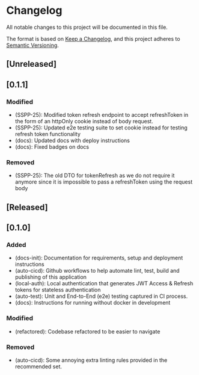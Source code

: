 # Changelog

All notable changes to this project will be documented in this file.

The format is based on [Keep a Changelog](https://keepachangelog.com/en/1.0.0/),
and this project adheres to [Semantic Versioning](https://semver.org/spec/v2.0.0.html).

## [Unreleased]

## [0.1.1]

### Modified

- (SSPP-25): Modified token refresh endpoint to accept refreshToken in the form of an httpOnly cookie instead of body request.
- (SSPP-25): Updated e2e testing suite to set cookie instead for testing refresh token functionality
- (docs): Updated docs with deploy instructions
- (docs): Fixed badges on docs

### Removed

- (SSPP-25): The old DTO for tokenRefresh as we do not require it anymore since it is impossible to pass a refreshToken using the request body

## [Released]

## [0.1.0]

### Added

- (docs-init): Documentation for requirements, setup and deployment instructions
- (auto-cicd): Github workflows to help automate lint, test, build and publishing of this application
- (local-auth): Local authentication that generates JWT Access & Refresh tokens for stateless authentication
- (auto-test): Unit and End-to-End (e2e) testing captured in CI process.
- (docs): Instructions for running without docker in development

### Modified

- (refactored): Codebase refactored to be easier to navigate

### Removed

- (auto-cicd): Some annoying extra linting rules provided in the recommended set.
